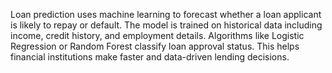 Loan prediction uses machine learning to forecast whether a loan applicant is likely to repay or default.
The model is trained on historical data including income, credit history, and employment details.
Algorithms like Logistic Regression or Random Forest classify loan approval status.
This helps financial institutions make faster and data-driven lending decisions.
